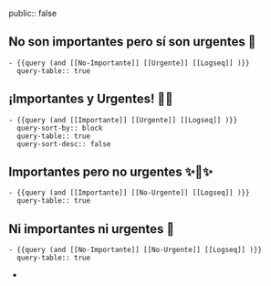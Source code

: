 public:: false

## No son importantes pero sí son **urgentes** 💩
	- {{query (and [[No-Importante]] [[Urgente]] [[Logseq]] )}}
	  query-table:: true
## ¡**Importantes** y **Urgentes**! 🧯🔥
	- {{query (and [[Importante]] [[Urgente]] [[Logseq]] )}}
	  query-sort-by:: block
	  query-table:: true
	  query-sort-desc:: false
## **Importantes** pero no urgentes ✨🤩✨
	- {{query (and [[Importante]] [[No-Urgente]] [[Logseq]] )}}
	  query-table:: true
## Ni importantes ni urgentes 🙈
	- {{query (and [[No-Importante]] [[No-Urgente]] [[Logseq]] )}}
	  query-table:: true
-